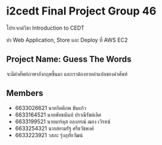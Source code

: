 # i2cedt Final Project Group 46
<p>โปรเจกต์วิชา Introduction to CEDT</p>
<p>ทำ Web Application, Store และ Deploy ที่ AWS EC2</p>

## Project Name: Guess The Words
<p>จะมีคำศัพท์ภาษาอังกฤษขึ้นมา และเราต้องทายคำแปลของคำศัพท์</p>

## Members
- 6633026621 นายกิตติภพ ขันแก้ว
- 6633164521 นายพัทธนันท์ ปราณีรัชต์เลิศ
- 6633199521 นายมาร์คุส อลงกรณ์ ฌอง เวิรทซ์
- 6633254321 นายสยามรัฐ ศรีธวัชพงศ์
- 6633223921 วสภะ รุ่งฤทัยวัฒน์

<!--
Hello, World!
-->